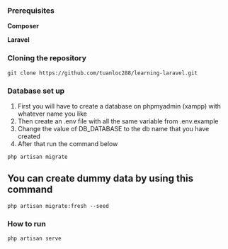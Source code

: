 ### Prerequisites

**Composer**

**Laravel**

### Cloning the repository

```shell
git clone https://github.com/tuanloc288/learning-laravel.git
```

### Database set up
1. First you will have to create a database on phpmyadmin (xampp) with whatever name you like
2. Then create an .env file with all the same variable from .env.example
3. Change the value of DB_DATABASE to the db name that you have created  
4. After that run the command below 

```shell
php artisan migrate
```

## You can create dummy data by using this command
```shell
php artisan migrate:fresh --seed
```

### How to run
```shell
php artisan serve
```